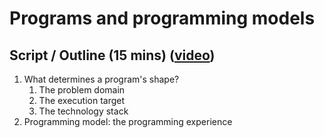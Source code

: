 # Programs and programming models

## Script / Outline (15 mins) ([video](https://www.youtube.com/watch?v=muJbNAqIGEA&list=PL8XxoCaL3dBiJ_djQKKbbI4uN081F7Sgw&index=9))
1. What determines a program's shape?
   1. The problem domain
   2. The execution target
   3. The technology stack
2. Programming model: the programming experience
